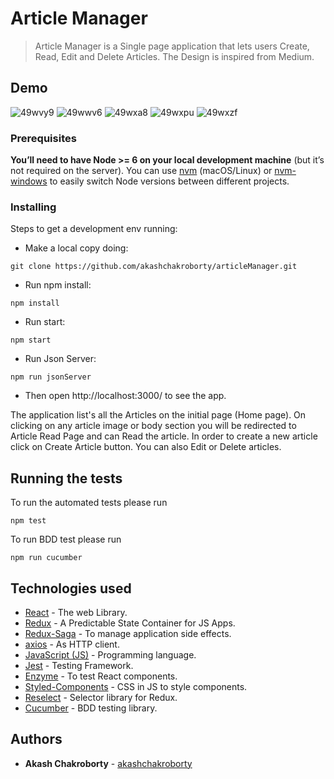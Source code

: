 # Article Manager

> Article Manager is a Single page application that lets users Create, Read, Edit and Delete Articles. The Design is inspired from Medium.

## Demo

![49wvy9](https://user-images.githubusercontent.com/22369205/88949513-f8e42600-d2b0-11ea-9b7c-950e4ac2717f.gif)
![49wwv6](https://user-images.githubusercontent.com/22369205/88949713-3cd72b00-d2b1-11ea-8b26-68519b0d2992.gif)
![49wxa8](https://user-images.githubusercontent.com/22369205/88950058-ba02a000-d2b1-11ea-9f11-29e7236e3461.gif)
![49wxpu](https://user-images.githubusercontent.com/22369205/88950408-3ac19c00-d2b2-11ea-8bfc-a18045d3f370.gif)
![49wxzf](https://user-images.githubusercontent.com/22369205/88950599-7ceadd80-d2b2-11ea-8ceb-98210bd894e3.gif)

### Prerequisites

**You’ll need to have Node >= 6 on your local development machine** (but it’s not required on the server). You can use [nvm](https://github.com/creationix/nvm#installation) (macOS/Linux) or [nvm-windows](https://github.com/coreybutler/nvm-windows#node-version-manager-nvm-for-windows) to easily switch Node versions between different projects.

### Installing

Steps to get a development env running:

- Make a local copy doing:

```
git clone https://github.com/akashchakroborty/articleManager.git
```

- Run npm install:

```
npm install
```

- Run start:

```
npm start
```

- Run Json Server:

```
npm run jsonServer
```

- Then open http://localhost:3000/ to see the app.

The application list's all the Articles on the initial page (Home page). On clicking on any article image or body section you will be redirected to Article Read Page and can Read the article. In order to create a new article click on Create Article button. You can also Edit or Delete articles.

## Running the tests

To run the automated tests please run

```
npm test
```

To run BDD test please run
```
npm run cucumber
```

## Technologies used

- [React](https://github.com/facebook/create-react-app) - The web Library.
- [Redux](https://redux.js.org/) - A Predictable State Container for JS Apps.
- [Redux-Saga](https://github.com/redux-saga/redux-saga) - To manage application side effects.
- [axios](https://github.com/axios/axios) - As HTTP client.
- [JavaScript (JS)](https://developer.mozilla.org/en-US/docs/Web/JavaScript) - Programming language.
- [Jest](https://jestjs.io/en/) - Testing Framework.
- [Enzyme](https://github.com/airbnb/enzyme) - To test React components.
- [Styled-Components](https://github.com/styled-components/styled-components) - CSS in JS to style components.
- [Reselect](https://github.com/reduxjs/reselect) - Selector library for Redux.
- [Cucumber](https://github.com/cucumber/cucumber-js) - BDD testing library.

## Authors

- **Akash Chakroborty** - [akashchakroborty](https://github.com/akashchakroborty)
